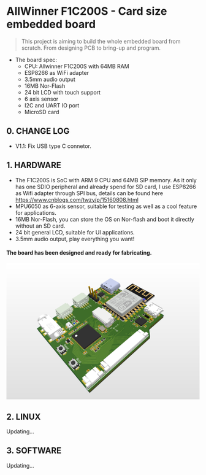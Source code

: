 # AllWinner F1C200S - Card size embedded board
> This project is aiming to build the whole embedded board from scratch. From designing PCB to bring-up and program.
-  The board spec:
   -  CPU: Allwinner F1C200S with 64MB RAM
   -  ESP8266 as WiFi adapter
   -  3.5mm audio output
   -  16MB Nor-Flash
   -  24 bit LCD with touch support
   -  6 axis sensor
   -  I2C and UART IO port
   -  MicroSD card

## 0. **CHANGE LOG**

- V1.1: Fix USB type C connetor.

## 1. **HARDWARE**

- The F1C200S is SoC with ARM 9 CPU and 64MB SIP memory. As it only has one SDIO peripheral and already spend for SD card, I use ESP8266 as Wifi adapter through SPI bus, details can be found here https://www.cnblogs.com/twzy/p/15160808.html
- MPU6050 as 6-axis sensor, suitable for testing as well as a cool feature for applications.
- 16MB Nor-Flash, you can store the OS on Nor-flash and boot it directly without an SD card.
- 24 bit general LCD, suitable for UI applications.
- 3.5mm audio output, play everything you want!

#### The board has been designed and ready for fabricating.

![](Image/F1C200S.png)



## 2. **LINUX**
   Updating...
## 3. **SOFTWARE**
   Updating...
